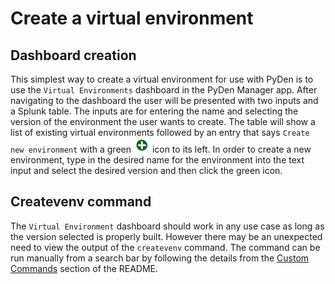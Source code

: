 # Create a virtual environment
## Dashboard creation
This simplest way to create a virtual environment for use with PyDen is to use the `Virtual Environments` dashboard in the PyDen Manager app. After navigating to the dashboard the user will be presented with two inputs and a Splunk table. The inputs are for entering the name and selecting the version of the environment the user wants to create. The table will show a list of existing virtual environments followed by an entry that says `Create new environment` with a green ![icon-plus-circle](../media/icon-plus-circle.png) icon to its left. In order to create a new environment, type in the desired name for the environment into the text input and select the desired version and then click the green icon.

## Createvenv command
The `Virtual Environment` dashboard should work in any use case as long as the version selected is properly built. However there may be an unexpected need to view the output of the `createvenv` command. The command can be run manually from a search bar by following the details from the [Custom Commands](../README.md#custom-commands) section of the README.